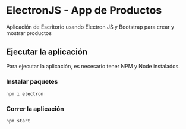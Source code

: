 # ElectronJS - App de Productos

Aplicación de Escritorio usando Electron JS y Bootstrap para crear y mostrar productos

## Ejecutar la aplicación

Para ejecutar la aplicación, es necesario tener NPM y Node instalados.

### Instalar paquetes

`npm i electron`

### Correr la aplicación

`npm start`
